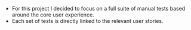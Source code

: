 * For this project I decided to focus on a full suite of manual tests based around the core user experience.
* Each set of tests is directly linked to the relevant user stories.
